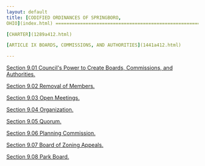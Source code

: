 ```yaml
---
layout: default 
title: [CODIFIED ORDINANCES OF SPRINGBORO,
OHIO](index.html) =====================================================

[CHARTER](1289a412.html)

[ARTICLE IX BOARDS, COMMISSIONS, AND AUTHORITIES](1441a412.html)

---
```


[Section 9.01 Council's Power to Create Boards, Commissions, and
Authorities.](1443a412.html)

[Section 9.02 Removal of Members.](1447a412.html)

[Section 9.03 Open Meetings.](144ba412.html)

[Section 9.04 Organization.](144fa412.html)

[Section 9.05 Quorum.](1453a412.html)

[Section 9.06 Planning Commission.](1457a412.html)

[Section 9.07 Board of Zoning Appeals.](145da412.html)

[Section 9.08 Park Board.](1462a412.html)
